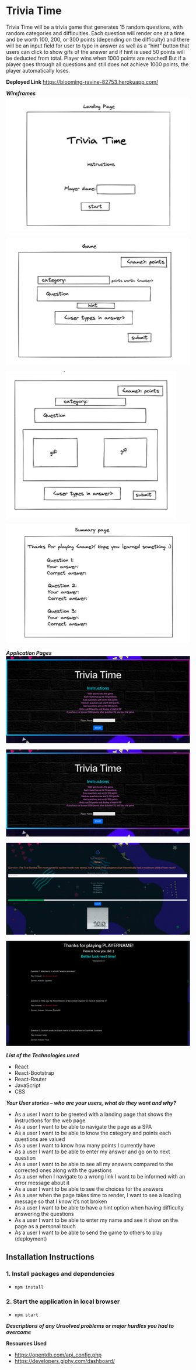# Trivia Time

Trivia Time will be a trivia game that generates 15 random questions, with random categories and difficulties. Each question will render one at a time and be worth 100, 200, or 300 points (depending on the difficulty) and there will be an input field for user to type in answer as well as a “hint” button that users can click to show gifs of the answer and if hint is used 50 points will be deducted from total. Player wins when 1000 points are reached! But if a player goes through all questions and still does not achieve 1000 points, the player automatically loses.

**Deployed Link**
https://blooming-ravine-82753.herokuapp.com/

**_Wireframes_**
![landing page](/src/images/wireframe-landing.png)

![game page](/src/images/wireframe-game.png)

![game with hint page](/src/images/wireframe-hint.png)

![summary page](/src/images/wireframe-summary.png)

**_Application Pages_**
![landing page](/src/images/landing.png)

![game page](/src/images/landing.png)

![game with hint page](/src/images/hint.png)

![summary page](/src/images/summary.png)

**_List of the Technologies used_**

- React
- React-Bootstrap
- React-Router
- JavaScript
- CSS

**_Your User stories – who are your users, what do they want and why?_**

- As a user I want to be greeted with a landing page that shows the instructions for the web page
- As a user I want to be able to navigate the page as a SPA
- As a user I want to be able to know the category and points each questions are valued
- As a user I want to know how many points I currently have
- As a user I want to be able to enter my answer and go on to next question
- As a user I want to be able to see all my answers compared to the corrected ones along with the questions
- As a user when I navigate to a wrong link I want to be informed with an error message about it
- As a user I want to be able to see the choices for the answers
- As a user when the page takes time to render, I want to see a loading message so that I know it’s not broken
- As a user I want to be able to have a hint option when having difficulty answering the questions
- As a user I want to be able to enter my name and see it show on the page as a personal touch
- As a user I want to be able to send the game to others to play (deployment)

## Installation Instructions

### 1. Install packages and dependencies

- `npm install`

### 2. Start the application in local browser

- `npm start`

**_Descriptions of any Unsolved problems or major hurdles you had to overcome_**

**Resources Used**

- https://opentdb.com/api_config.php
- https://developers.giphy.com/dashboard/
